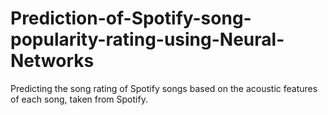 # Prediction-of-Spotify-song-popularity-rating-using-Neural-Networks
Predicting the song rating of Spotify songs based on the acoustic features of each song, taken from Spotify.
